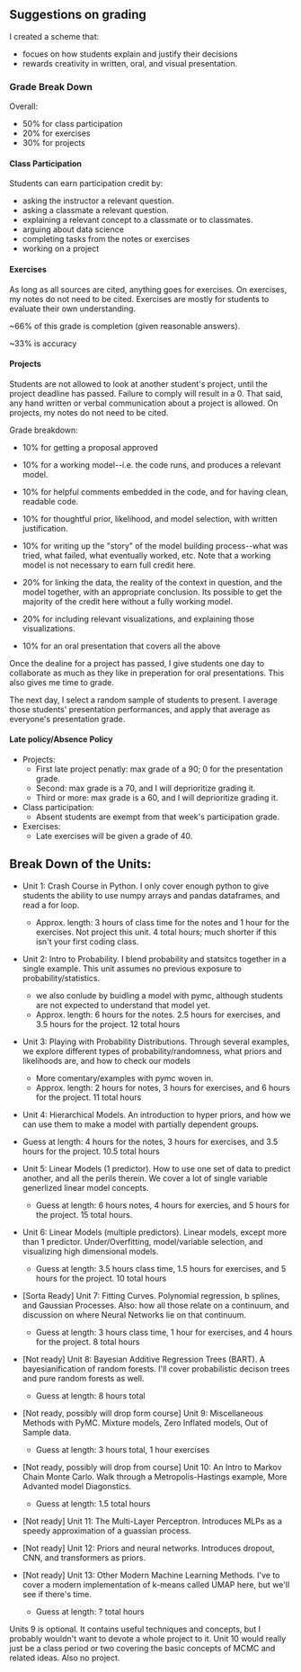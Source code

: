 ## Suggestions on grading

I created a scheme that:
- focues on how students explain and justify their decisions
- rewards creativity in written, oral, and visual presentation.

### Grade Break Down

Overall:
- 50% for class participation
- 20% for exercises
- 30% for projects

#### Class Participation

Students can earn participation credit by:
- asking the instructor a relevant question.
- asking a classmate a relevant question.
- explaining a relevant concept to a classmate or to classmates.
- arguing about data science
- completing tasks from the notes or exercises
- working on a project

#### Exercises

As long as all sources are cited, anything goes for exercises. On exercises, my notes do not need to be cited. Exercises are mostly for students to evaluate their own understanding.

~66% of this grade is completion (given reasonable answers).

~33% is accuracy

#### Projects

Students are not allowed to look at another student's project, until the project deadline has passed. Failure to comply will result in a 0.
That said, any hand written or verbal communication about a project is allowed. On projects, my notes do not need to be cited.

Grade breakdown:

- 10% for getting a proposal approved

- 10% for a working model--i.e. the code runs, and produces a relevant model.

- 10% for helpful comments embedded in the code, and for having clean, readable code.

- 10% for thoughtful prior, likelihood, and model selection, with written justification.

- 10% for writing up the "story" of the model building process--what was tried, what failed, what eventually worked, etc.
Note that a working model is not necessary to earn full credit here.

- 20% for linking the data, the reality of the context in question, and the model together, with an appropriate conclusion.
Its possible to get the majority of the credit here without a fully working model.

- 20% for including relevant visualizations, and explaining those visualizations.

- 10% for an oral presentation that covers all the above

Once the dealine for a project has passed, I give students one day to collaborate as much as they like in preperation for oral presentations.
This also gives me time to grade.

The next day, I select a random sample of students to present. I average those students' presentation performances,
and apply that average as everyone's presentation grade.

#### Late policy/Absence Policy

- Projects:
  - First late project penatly: max grade of a 90; 0 for the presentation grade.
  - Second: max grade is a 70, and I will deprioritize grading it.
  - Third or more: max grade is a 60, and I will deprioritize grading it.
- Class participation:
  - Absent students are exempt from that week's participation grade.
- Exercises:
  - Late exercises will be given a grade of 40. 

## Break Down of the Units:

- Unit 1: Crash Course in Python. I only cover enough python to give students the ability to use numpy arrays and pandas dataframes, and read a for loop.
  - Approx. length: 3 hours of class time for the notes and 1 hour for the exercises. Not project this unit. 4 total hours; much shorter if this isn't your first coding class.

- Unit 2: Intro to Probability. I blend probability and statsitcs together in a single example. This unit assumes no previous exposure to probability/statistics.
  - we also conlude by buidling a model with pymc, although students are not expected to understand that model yet.
  - Approx. length: 6 hours for the notes. 2.5 hours for exercises, and 3.5 hours for the project. 12 total hours

- Unit 3: Playing with Probability Distributions. Through several examples, we explore different types of probability/randomness, what priors and likelihoods are, and how to check our models
  -  More comentary/examples with pymc woven in.
  -  Approx. length: 2 hours for notes, 3 hours for exercises, and 6 hours for the project. 11 total hours
 
-  Unit 4: Hierarchical Models. An introduction to hyper priors, and how we can use them to make a model with partially dependent groups.
  - Guess at length: 4 hours for the notes, 3 hours for exercises, and 3.5 hours for the project. 10.5 total hours

- Unit 5: Linear Models (1 predictor). How to use one set of data to predict another, and all the perils therein. We cover a lot of single variable generlized linear model concepts.
  - Guess at length: 6 hours notes, 4 hours for exercies, and 5 hours for the project. 15 total hours.

- Unit 6: Linear Models (multiple predictors). Linear models, except more than 1 predictor. Under/Overfitting, model/variable selection, and visualizing high dimensional models.
  - Guess at length: 3.5 hours class time, 1.5 hours for exercises, and 5 hours for the project. 10 total hours

- [Sorta Ready] Unit 7: Fitting Curves. Polynomial regression, b splines, and Gaussian Processes. Also: how all those relate on a continuum, and discussion on where Neural Networks lie on that continuum.
  - Guess at length: 3 hours class time, 1 hour for exercises, and 4 hours for the project. 8 total hours

- [Not ready] Unit 8: Bayesian Additive Regression Trees (BART). A bayesianification of random forests. I'll cover probabilistic decison trees and pure random forests as well.
  - Guess at length: 8 hours total

- [Not ready, possibly will drop form course] Unit 9: Miscellaneous Methods with PyMC. Mixture models, Zero Inflated models, Out of Sample data.
  - Guess at length: 3 hours total, 1 hour exercises

- [Not ready, possibly will drop from course] Unit 10: An Intro to Markov Chain Monte Carlo. Walk through a Metropolis-Hastings example, More Advanted model Diagonstics.
  - Guess at length: 1.5 total hours

- [Not ready] Unit 11: The Multi-Layer Perceptron. Introduces MLPs as a speedy approximation of a guassian process.

- [Not ready] Unit 12: Priors and neural networks. Introduces dropout, CNN, and transformers as priors.

- [Not ready] Unit 13: Other Modern Machine Learning Methods. I've to cover a modern implementation of k-means called UMAP here, but we'll see if there's time.
  - Guess at length: ? total hours 

Units 9 is optional. It contains useful techniques and concepts, but I probably wouldn't want to devote a whole project to it. 
Unit 10 would really just be a class period or two covering the basic concepts of MCMC and related ideas. Also no project.
